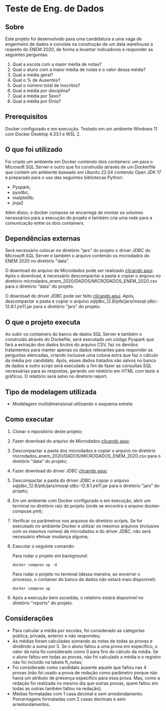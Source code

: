# Teste de Eng. de Dados

## Sobre
Este projeto foi desenvolvido para uma candidatura a uma vaga de engenheiro de dados e consiste na construção de um data warehouse a respeito do ENEM 2020, de forma a levantar indicadores e responder as seguintes perguntas:

1. Qual a escola com a maior média de notas?
2. Qual o aluno com a maior média de notas e o valor dessa média?
3. Qual a média geral?
4. Qual o % de Ausentes?
5. Qual o número total de Inscritos?
6. Qual a média por disciplina?
7. Qual a média por Sexo?
8. Qual a média por Etnia?


## Prerequisitos
Docker configurado e em execução. Testado em um ambiente Windows 11 com Docker Desktop 4.33.1 e WSL 2.

## O que foi utilizado
Foi criado um ambiente em Docker contendo dois containers: um para o Microsoft SQL Server e outro que foi construído através de um Dockerfile que contem um ambiente baseado em Ubuntu 22.04 contendo Open JDK 17 e preparado para o uso das seguintes bibliotecas Python:
- Pyspark;
- pyodbc;
- matplotlib;
- jinja2

Além disso, o docker compose se encarrega de montar os volumes necessários para a execução do projeto e também cria uma rede para a comunicação entre os dois containers.


## Dependências externas
Será necessário colocar no diretório "jars" do projeto o driver JDBC do Microsoft SQL Server e também o arquivo contendo os microdados do ENEM 2020 no diretório "data".

O download do arquivo de Microdados pode ser realizado [clicando aqui](https://download.inep.gov.br/microdados/microdados_enem_2020.zip).
Após o download, é necessário descompactar a pasta e copiar o arquivo no diretório microdados_enem_2020/DADOS/MICRODADOS_ENEM_2020.csv para o diretório "data" do projeto.

O download do driver JDBC pode ser feito [clicando aqui](https://go.microsoft.com/fwlink/?linkid=2283744).
Após, descompactar a pasta e copiar o arquivo sqljdbc_12.8/ptb/jars/mssql-jdbc-12.8.1.jre11.jar para o diretório "jars" do projeto.


## O que o projeto executa
Ao subir os containers do banco de dados SQL Server e também o construído através do Dockefile, será executado um código Pyspark que fará a extração dos dados brutos do arquivo CSV, faz os devidos tratamentos para manter apenas os dados relevantes para responder as perguntas elencadas, criando inclusive uma coluna extra que faz o cálculo da média por candidato. Após, esses dados tratados são salvos no banco de dados e outro script será executado a fim de fazer as consultas SQL necessárias para as respostas, gerando um relatório em HTML com texto e gráficos. O relatório será salvo no diretório report.  


## Tipo de modelagem utilizada
- Modelagem multidimensional utilizando o esquema estrela



## Como executar
1. Clonar o repositório deste projeto;
2. Fazer download do arquivo de Microdados [clicando aqui](https://download.inep.gov.br/microdados/microdados_enem_2020.zip);
3. Descompactar a pasta dos microdados e copiar o arquivo no diretório microdados_enem_2020/DADOS/MICRODADOS_ENEM_2020.csv para o diretório "data" do projeto;
4. Fazer download do driver JDBC [clicando aqui](https://go.microsoft.com/fwlink/?linkid=2283744);
5. Descompactar a pasta do driver JDBC e copiar o arquivo sqljdbc_12.8/ptb/jars/mssql-jdbc-12.8.1.jre11.jar para o diretório "jars" do projeto;
6. Em um ambiente com Docker configurado e em execução, abrir um terminal no diretório raiz do projeto (onde se encontra o arquivo docker-compose.yml);
7. Verificar os parâmetros nos arquivos do diretório scripts. Se for executado no ambiente Docker e utilizar os mesmos arquivos (inclusive com os mesmos nomes) de microdados e do driver JDBC, não será necessário efetuar mudança alguma;
8. Executar o seguinte comando:
   
   Para rodar o projeto em background:
   
   ```
   docker compose up -d
   ```
   
    Para rodar o projeto no terminal (dessa maneira, ao encerrar o processo, o container do banco de dados não estará mais disponível):

   ```
   docker compose up
   ```

9. Após a execução bem sucedida, o relatório estará disponível no diretório "reports" do projeto.


## Considerações
- Para calcular a média por escolas, foi considerado as categorias pública, privada, exterior e não respondeu;
- As médias foram calculadas somando as notas de todas as provas e dividindo a soma por 5. Se o aluno faltou a uma prova em específico, o valor da nota foi considerado como 0 para fins do cálculo da média. Se o aluno faltou em todas as provas, não foi calculado a média e o registro não foi incluído na tabela ft_notas;
- Foi considerado como candidato ausente aquele que faltou nas 4 provas (não foi usado a prova de redação como parâmetro porque não havia um atributo de presença específico para essa prova. Mas, como a redação foi realizada no mesmo dia que outras provas, quem faltou em todas as outras também faltou na redação);
- Médias formatadas com 1 casa decimal e sem arredondamento. Porcentagens formatadas com 2 casas decimais e sem arredondamentos.
